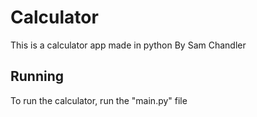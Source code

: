 # Calculator

This is a calculator app made in python 
By Sam Chandler

## Running

To run the calculator, run the "main.py" file
